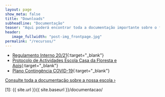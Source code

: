 ```yaml
---
layout: page
show_meta: false
title: "Downloads"
subheadline: "Documentação"
teaser: "Aqui poderá encontrar toda a documentação importante sobre o funcionamento da escola."
header:
   image_fullwidth: "post-img_frontpage.jpg"
permalink: "/recursos/"
---
```

* [Regulamento Interno 20/21](/assets/downloads/regulamentointerno2021.pdf){:target="_blank"}
* [Protocolo de Actividades Escola Casa da Floresta e Apis](/assets/downloads/protocoloactividades2021.pdf){:target="_blank"}
* [Plano Contingência COVID-19](/assets/downloads/plano_contingencia_covid19_v3.pdf){:target="_blank"}

<a class="radius button small" href="{{ site.url }}{{ site.baseurl }}/documentacao/">Consulte toda a documentação sobre a nossa escola ›</a>


 [1]: {{ site.url }}{{ site.baseurl }}/documentacao/
